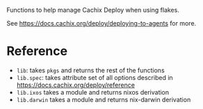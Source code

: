Functions to help manage Cachix Deploy when using flakes.

See https://docs.cachix.org/deploy/deploying-to-agents for more.

# Reference

- `lib`: takes `pkgs` and returns the rest of the functions
- `lib.spec`: takes attribute set of all options described in https://docs.cachix.org/deploy/reference
- `lib.ixos` takes a module and returns nixos derivation
- `lib.darwin` takes a module and returns nix-darwin derivation
